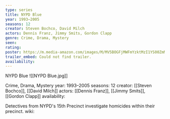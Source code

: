 ```yaml
---
type: series
title: NYPD Blue
year: 1993–2005
seasons: 12
creator: Steven Bochco, David Milch
actors: Dennis Franz, Jimmy Smits, Gordon Clapp
genre: Crime, Drama, Mystery
seen:
rating: 
poster: https://m.media-amazon.com/images/M/MV5BOGFjMWFmYzktMzI1YS00ZmM0LWFjMjItZDA5ZGViMjcwNTJmXkEyXkFqcGdeQXVyMTUyNjc3NDQ4._V1_SX300.jpg
trailer_embed: Could not find trailer.
availability:
---
```

NYPD Blue
![[NYPD Blue.jpg]]

Crime, Drama, Mystery
year: 1993–2005
seasons: 12
creator: [[Steven Bochco]], [[David Milch]]
actors: [[Dennis Franz]], [[Jimmy Smits]], [[Gordon Clapp]]
availability:

Detectives from NYPD's 15th Precinct investigate homicides within their precinct.
wiki: 


